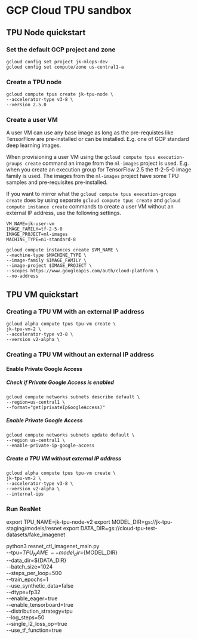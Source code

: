 # GCP Cloud TPU sandbox

##  TPU Node quickstart

### Set the default GCP project and zone

```
gcloud config set project jk-mlops-dev
gcloud config set compute/zone us-central1-a
```

### Create a TPU node

```
gcloud compute tpus create jk-tpu-node \
--accelerator-type v3-8 \
--version 2.5.0 
```
### Create a user VM

A user VM can use any base image as long as the pre-requistes like TensorFlow are pre-installed or can be installed. E.g. one of GCP standard deep learning images. 

When provisioning a user VM using the `gcloud compute tpus execution-groups create` command an image from the `ml-images` project is used. E.g. when you create an execution group for TensorFlow 2.5 the tf-2-5-0 image family is used. The images from the `ml-images` project have some TPU samples and pre-requisites pre-installed. 

If you want to mirror what the `gcloud compute tpus execution-groups create` does by using separate `gcloud compute tpus create` and `gcloud compute instance create` commands to create a user VM without an external IP address, use the following settings.

```
VM_NAME=jk-user-vm
IMAGE_FAMILY=tf-2-5-0
IMAGE_PROJECT=ml-images
MACHINE_TYPE=n1-standard-8

gcloud compute instances create $VM_NAME \
--machine-type $MACHINE_TYPE \
--image-family $IMAGE_FAMILY \
--image-project $IMAGE_PROJECT \
--scopes https://www.googleapis.com/auth/cloud-platform \
--no-address
```

## TPU VM quickstart


### Creating a TPU VM with an external IP address

```
gcloud alpha compute tpus tpu-vm create \
jk-tpu-vm-2 \
--accelerator-type v3-8 \
--version v2-alpha \
```

### Creating a TPU VM without an external IP address

#### Enable Private Google Access

##### Check if Private Google Access is enabled

```
gcloud compute networks subnets describe default \
--region=us-central1 \
--format="get(privateIpGoogleAccess)"
```
##### Enable Private Google Access

```
gcloud compute networks subnets update default \
--region us-central1 \
--enable-private-ip-google-access
```


##### Create a TPU VM without external IP address

```
gcloud alpha compute tpus tpu-vm create \
jk-tpu-vm-2 \
--accelerator-type v3-8 \
--version v2-alpha \
--internal-ips
```




### Run ResNet

export TPU_NAME=jk-tpu-node-v2
export MODEL_DIR=gs://jk-tpu-staging/models/resnet
export DATA_DIR=gs://cloud-tpu-test-datasets/fake_imagenet

python3 resnet_ctl_imagenet_main.py \
 --tpu=${TPU_NAME} \
 --model_dir=${MODEL_DIR} \
 --data_dir=${DATA_DIR} \
 --batch_size=1024 \
 --steps_per_loop=500 \
 --train_epochs=1 \
 --use_synthetic_data=false \
 --dtype=fp32 \
 --enable_eager=true \
 --enable_tensorboard=true \
 --distribution_strategy=tpu \
 --log_steps=50 \
 --single_l2_loss_op=true \
 --use_tf_function=true
